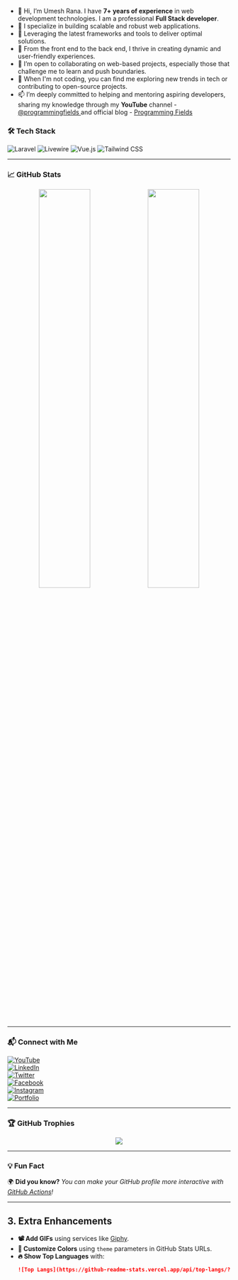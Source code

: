 - 👋 Hi, I’m Umesh Rana. I have **7+ years of experience** in web development technologies. I am a professional **Full Stack developer**.
- 👀 I specialize in building scalable and robust web applications.
- 💼 Leveraging the latest frameworks and tools to deliver optimal solutions.
- 🚀 From the front end to the back end, I thrive in creating dynamic and user-friendly experiences.
- 🌱 I’m open to collaborating on web-based projects, especially those that challenge me to learn and push boundaries.
- 💞️ When I'm not coding, you can find me exploring new trends in tech or contributing to open-source projects.
- 📫 I’m deeply committed to helping and mentoring aspiring developers, sharing my knowledge through my <strong>YouTube</strong> channel - <a href="https://youtube.com/@programmingfields">@programmingfields </a> and official blog - <a href="https://programmingfields.com">Programming Fields</a>


### 🛠️ Tech Stack
![Laravel](https://img.shields.io/badge/Laravel-%23FF2D20.svg?style=flat-square&logo=laravel&logoColor=white)
![Livewire](https://img.shields.io/badge/Livewire-%237952B3.svg?style=flat-square&logo=livewire&logoColor=white)
![Vue.js](https://img.shields.io/badge/Vue.js-%2335495e.svg?style=flat-square&logo=vuedotjs&logoColor=%234FC08D)
![Tailwind CSS](https://img.shields.io/badge/Tailwind%20CSS-%2338B2AC.svg?style=flat-square&logo=tailwind-css&logoColor=white)

---

### 📈 GitHub Stats  
<p align="center">
  <img width="48%" src="https://github-readme-stats.vercel.app/api?username=umeshkrrana&show_icons=true&theme=radical" />
  <img width="48%" src="https://github-readme-streak-stats.herokuapp.com/?user=umeshkrrana&theme=radical" />
</p>

---

### 📬 Connect with Me  
[![YouTube](https://img.shields.io/badge/YouTube-Subscribe-red?logo=youtube)](https://youtube.com/@programmingfields)  
[![LinkedIn](https://img.shields.io/badge/LinkedIn-UmeshRana-blue?logo=linkedin)](https://linkedin.com/in/umesh-rana-5bb3ba115)  
[![Twitter](https://img.shields.io/badge/Twitter-%40umeshkrrana-blue?logo=twitter)](https://twitter.com/umeshkrrana)   
[![Facebook](https://img.shields.io/badge/Facebook-Follow-1877F2?logo=facebook&logoColor=white)](https://facebook.com/programmingfields)  
[![Instagram](https://img.shields.io/badge/Instagram-Follow-E4405F?logo=instagram&logoColor=white)](https://instagram.com/programmingfields)   
[![Portfolio](https://img.shields.io/badge/Portfolio-Visit-ff69b4?logo=web)](https://yourportfolio.com)  

---

### 🏆 GitHub Trophies
<p align="center">
  <img src="https://github-profile-trophy.vercel.app/?username=your-username&theme=onedark&margin-w=10&margin-h=10"/>
</p>

---

### 💡 Fun Fact  
🌍 **Did you know?** *You can make your GitHub profile more interactive with [GitHub Actions](https://github.com/features/actions)!*

---

## **3. Extra Enhancements**
- **📽️ Add GIFs** using services like [Giphy](https://giphy.com/).
- **🎨 Customize Colors** using `theme` parameters in GitHub Stats URLs.
- **🔥 Show Top Languages** with:  
  ```md
  ![Top Langs](https://github-readme-stats.vercel.app/api/top-langs/?username=your-username&layout=compact)
